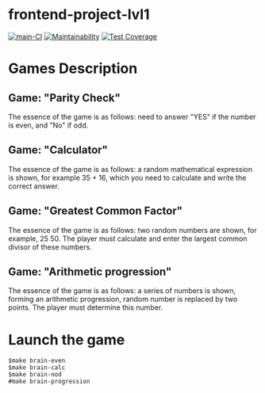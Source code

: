 # frontend-project-lvl1

[![main-CI](https://github.com/Polt0s/frontend-project-lvl1/workflows/main-CI/badge.svg)](https://github.com/Polt0s/frontend-project-lvl1/actions)
[![Maintainability](https://api.codeclimate.com/v1/badges/a99a88d28ad37a79dbf6/maintainability)](https://codeclimate.com/github/codeclimate/codeclimate/maintainability)
[![Test Coverage](https://api.codeclimate.com/v1/badges/a99a88d28ad37a79dbf6/test_coverage)](https://codeclimate.com/github/codeclimate/codeclimate/test_coverage)

# Games Description

## Game: "Parity Check"

The essence of the game is as follows: need to answer "YES" if the number is even, and "No" if odd.

## Game: "Calculator"

The essence of the game is as follows: a random mathematical expression is shown, for example 35 + 16, which you need to calculate and write the correct answer.

## Game: "Greatest Common Factor"

The essence of the game is as follows: two random numbers are shown, for example, 25 50. The player must calculate and enter the largest common divisor of these numbers.

## Game: "Arithmetic progression"

The essence of the game is as follows: a series of numbers is shown, forming an arithmetic progression, random number is replaced by two points. The player must determine this number.

# Launch the game

```
$make brain-even
$make brain-calc
$make brain-nod
#make brain-progression
```
